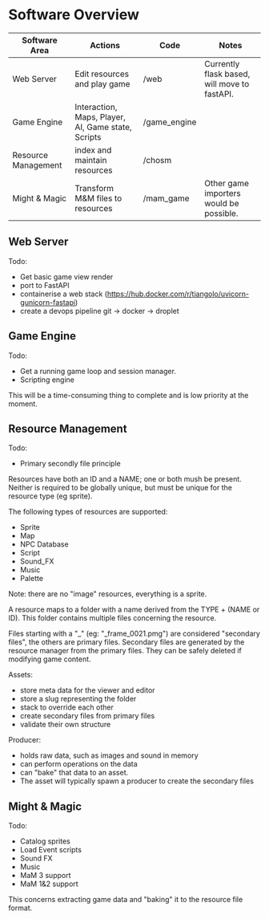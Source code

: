 # Software Overview

| **Software Area**   | **Actions**                                        | **Code**    | **Notes**                                    |
|---------------------|----------------------------------------------------|-------------|----------------------------------------------|
|          Web Server | Edit resources and play game                       | /web        | Currently flask based, will move to fastAPI. |
|         Game Engine | Interaction, Maps, Player, AI, Game state, Scripts | /game_engine |                                              |
| Resource Management | index and maintain resources                       | /chosm      |                                              |
| Might & Magic       | Transform M&M files to resources                   | /mam_game   | Other game importers would be possible.      |

## Web Server
Todo:
  - Get basic game view render
  - port to FastAPI
  - containerise a web stack (https://hub.docker.com/r/tiangolo/uvicorn-gunicorn-fastapi)
  - create a devops pipeline git -> docker -> droplet 

## Game Engine
Todo:
  - Get a running game loop and session manager.
  - Scripting engine

This will be a time-consuming thing to complete and is low priority at the moment. 

## Resource Management
Todo:
  - Primary secondly file principle 

Resources have both an ID and a NAME; one or both mush be present.
Neither is required to be globally unique, but must be unique for the resource type (eg sprite).

The following types of resources are supported:
  - Sprite
  - Map
  - NPC Database
  - Script
  - Sound_FX
  - Music
  - Palette

Note: there are no "image" resources, everything is a sprite.

A resource maps to a folder with a name derived from the TYPE + (NAME or ID).
This folder contains multiple files concerning the resource.

Files starting with a "_"  (eg: "_frame_0021.pmg") are considered "secondary files", 
the others are primary files. Secondary files are generated by the resource manager 
from the primary files. They can be safely deleted if modifying game content.


Assets:
  - store meta data for the viewer and editor
  - store a slug representing the folder
  - stack to override each other
  - create secondary files from primary files
  - validate their own structure

Producer:
  - holds raw data, such as images and sound in memory
  - can perform operations on the data
  - can "bake" that data to an asset.
  - The asset will typically spawn a producer to create the secondary files



## Might & Magic
Todo:
  - Catalog sprites
  - Load Event scripts
  - Sound FX
  - Music
  - MaM 3 support
  - MaM 1&2 support

This concerns extracting game data and "baking" it to the resource file format.  